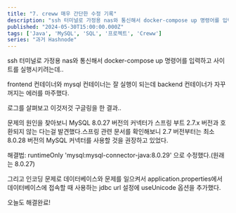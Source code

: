 ```yaml
---
title: "7. creww 매우 간단한 수정 기록"
description: "ssh 터미널로 가정용 nas와 통신해서 docker-compose up 명령어를 입력하고 사이트를 실행시키려는데.. frontend 컨테이너와 mysql 컨테이너는 잘 실행이 되는데 backend 컨테이너가 자꾸 꺼지는 에러를 마주했다. 로그를 살펴보고 이것저것 구글링을 한 결과.. 문제의 원인을 찾아보니 MySQL 8.0.27 버전의 커넥터가 스프링 부트 2.7.x 버전과 호환되지 않는 다는걸 발견했다.스프링 관련 문서를 확인해보니 2.7 ..."
published: "2024-05-30T15:00:00.000Z"
tags: ['Java', 'MySQL', 'SQL', '프로젝트', 'Creww']
series: "과거 Hashnode"
---
```


ssh 터미널로 가정용 nas와 통신해서 docker-compose up 명령어를 입력하고 사이트를 실행시키려는데..

frontend 컨테이너와 mysql 컨테이너는 잘 실행이 되는데 backend 컨테이너가 자꾸 꺼지는 에러를 마주했다.

로그를 살펴보고 이것저것 구글링을 한 결과..

문제의 원인을 찾아보니 MySQL 8.0.27 버전의 커넥터가 스프링 부트 2.7.x 버전과 호환되지 않는 다는걸 발견했다.스프링 관련 문서를 확인해보니 2.7 버전부터는 최소 8.0.28 버전의 MySQL 커넥터를 사용할 것을 권장하고 있었다.

해결법: runtimeOnly 'mysql:mysql-connector-java:8.0.29' 으로 수정했다.(원래는 8.0.27)

그리고 인코딩 문제로 데이터베이스와 문제를 일으켜서 application.properties에서 데이터베이스에 접속할 때 사용하는 jdbc url 설정에 useUnicode 옵션을 추가했다.

오늘도 해결완료!